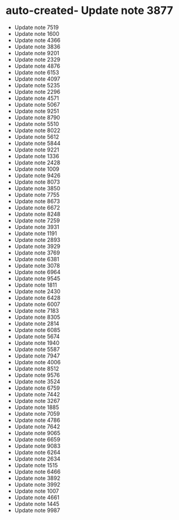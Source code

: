 # auto-created- Update note 3877
- Update note 7519
- Update note 1600
- Update note 4366
- Update note 3836
- Update note 9201
- Update note 2329
- Update note 4876
- Update note 6153
- Update note 4097
- Update note 5235
- Update note 2296
- Update note 4571
- Update note 5067
- Update note 9251
- Update note 8790
- Update note 5510
- Update note 8022
- Update note 5612
- Update note 5844
- Update note 9221
- Update note 1336
- Update note 2428
- Update note 1009
- Update note 9426
- Update note 8073
- Update note 3850
- Update note 7755
- Update note 8673
- Update note 6672
- Update note 8248
- Update note 7259
- Update note 3931
- Update note 1191
- Update note 2893
- Update note 3929
- Update note 3769
- Update note 6381
- Update note 3078
- Update note 6964
- Update note 9545
- Update note 1811
- Update note 2430
- Update note 6428
- Update note 6007
- Update note 7183
- Update note 8305
- Update note 2814
- Update note 6085
- Update note 5674
- Update note 1940
- Update note 5587
- Update note 7947
- Update note 4006
- Update note 8512
- Update note 9576
- Update note 3524
- Update note 6759
- Update note 7442
- Update note 3267
- Update note 1885
- Update note 7059
- Update note 4786
- Update note 7642
- Update note 9065
- Update note 6659
- Update note 9083
- Update note 6264
- Update note 2634
- Update note 1515
- Update note 6466
- Update note 3892
- Update note 3992
- Update note 1007
- Update note 4661
- Update note 1445
- Update note 9987
